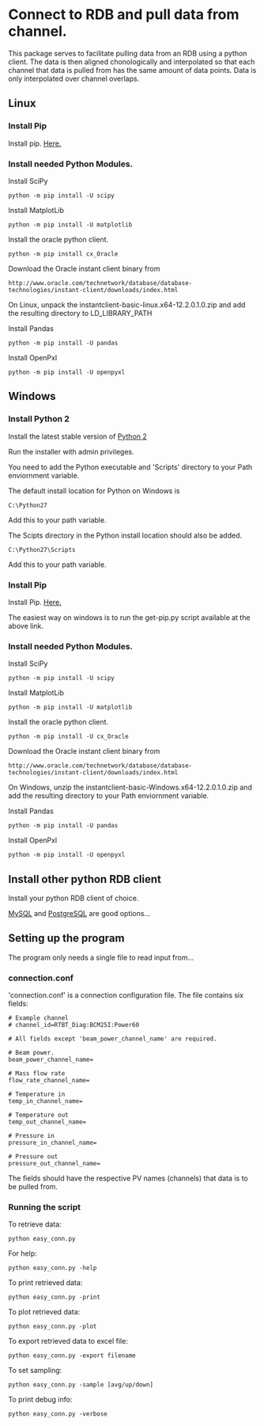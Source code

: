 # Connect to RDB and pull data from channel.

This package serves to facilitate pulling data from an RDB using a python client.
The data is then aligned chonologically and interpolated so that each channel that 
data is pulled from has the same amount of data points. Data is only interpolated
over channel overlaps.

## Linux

### Install Pip

Install pip. [Here.](https://pip.pypa.io/en/stable/installing/)

### Install needed Python Modules.

Install SciPy

    python -m pip install -U scipy

Install MatplotLib

    python -m pip install -U matplotlib

Install the oracle python client.

    python -m pip install cx_Oracle

Download the Oracle instant client binary from

    http://www.oracle.com/technetwork/database/database-technologies/instant-client/downloads/index.html

On Linux, unpack the instantclient-basic-linux.x64-12.2.0.1.0.zip
and add the resulting directory to LD_LIBRARY_PATH

Install Pandas

    python -m pip install -U pandas
    
Install OpenPxl

    python -m pip install -U openpyxl

## Windows

### Install Python 2

Install the latest stable version of [Python 2](https://www.python.org/downloads/windows/)

Run the installer with admin privileges.

You need to add the Python executable and 'Scripts' directory to your Path enviornment variable.

The default install location for Python on Windows is

    C:\Python27

Add this to your path variable.

The Scipts directory in the Python install location should also be added.

    C:\Python27\Scripts
    
Add this to your path variable.

### Install Pip

Install Pip. [Here.](https://pip.pypa.io/en/stable/installing/)

The easiest way on windows is to run the get-pip.py script available at the above link.

### Install needed Python Modules.

Install SciPy

    python -m pip install -U scipy

Install MatplotLib

    python -m pip install -U matplotlib

Install the oracle python client.

    python -m pip install -U cx_Oracle

Download the Oracle instant client binary from

    http://www.oracle.com/technetwork/database/database-technologies/instant-client/downloads/index.html

On Windows, unzip the instantclient-basic-Windows.x64-12.2.0.1.0.zip
and add the resulting directory to your Path enviornment variable.

Install Pandas

    python -m pip install -U pandas
    
Install OpenPxl

    python -m pip install -U openpyxl

## Install other python RDB client

Install your python RDB client of choice.

[MySQL](https://pypi.org/project/MySQL-python/) and [PostgreSQL](https://wiki.postgresql.org/wiki/Python) are good options...

## Setting up the program

The program only needs a single file to read input from...

### connection.conf

'connection.conf' is a connection configuration file. The file contains six fields:
    
    # Example channel
    # channel_id=RTBT_Diag:BCM25I:Power60

    # All fields except 'beam_power_channel_name' are required.
    
    # Beam power.
    beam_power_channel_name=
    
    # Mass flow rate
    flow_rate_channel_name=

    # Temperature in
    temp_in_channel_name=

    # Temperature out
    temp_out_channel_name=

    # Pressure in
    pressure_in_channel_name=

    # Pressure out
    pressure_out_channel_name=

The fields should have the respective PV names (channels) that data is to be pulled from.

### Running the script
    
To retrieve data:

    python easy_conn.py

For help:

    python easy_conn.py -help

To print retrieved data:

    python easy_conn.py -print
    
To plot retrieved data:

    python easy_conn.py -plot

To export retrieved data to excel file:

    python easy_conn.py -export filename
    
To set sampling:

    python easy_conn.py -sample [avg/up/down]
    
To print debug info:

    python easy_conn.py -verbose

